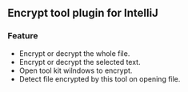 ## Encrypt tool plugin for IntelliJ 

### Feature

- Encrypt or decrypt the whole file.
- Encrypt or decrypt the selected text. 
- Open tool kit wilndows to encrypt. 
- Detect file encrypted by this tool on opening file. 